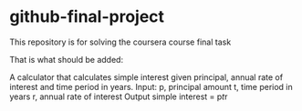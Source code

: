 # github-final-project
This repository is for solving the coursera course final task

That is what should be added:

A calculator that calculates simple interest given principal, annual rate of interest and time period in years.
Input:
   p, principal amount
   t, time period in years
   r, annual rate of interest
Output
   simple interest = p*t*r
